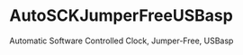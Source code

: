 AutoSCKJumperFreeUSBasp
=======================

Automatic Software Controlled Clock, Jumper-Free, USBasp 